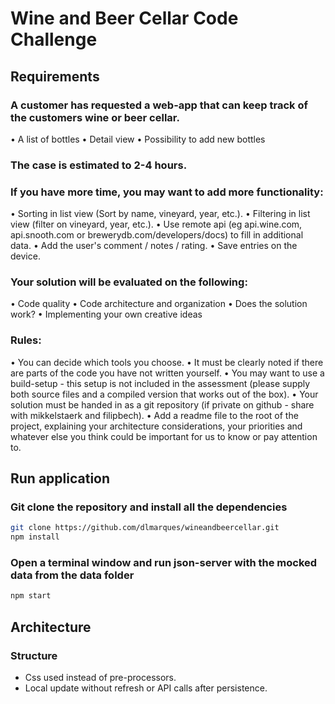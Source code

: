# Wine and Beer Cellar Code Challenge

## Requirements

### A customer has requested a web-app that can keep track of the customers wine or beer cellar.
• A list of bottles
• Detail view
• Possibility to add new bottles
### The case is estimated to 2-4 hours.

### If you have more time, you may want to add more functionality:
• Sorting in list view (Sort by name, vineyard, year, etc.).
• Filtering in list view (filter on vineyard, year, etc.).
• Use remote api (eg api.wine.com, api.snooth.com or brewerydb.com/developers/docs) to
fill in additional data.
• Add the user's comment / notes / rating.
• Save entries on the device.
### Your solution will be evaluated on the following:
• Code quality
• Code architecture and organization
• Does the solution work?
• Implementing your own creative ideas
### Rules:
• You can decide which tools you choose.
• It must be clearly noted if there are parts of the code you have not written yourself.
• You may want to use a build-setup - this setup is not included in the assessment (please
supply both source files and a compiled version that works out of the box).
• Your solution must be handed in as a git repository (if private on github - share with
mikkelstaerk and filipbech).
• Add a readme file to the root of the project, explaining your architecture considerations,
your priorities and whatever else you think could be important for us to know or pay
attention to.

## Run application

### Git clone the repository and install all the dependencies

```bash
git clone https://github.com/dlmarques/wineandbeercellar.git
npm install

``` 

### Open a terminal window and run json-server with the mocked data from the data folder

```bash
npm start
```

## Architecture

### Structure


* Css used instead of pre-processors.
* Local update without refresh or API calls after persistence.